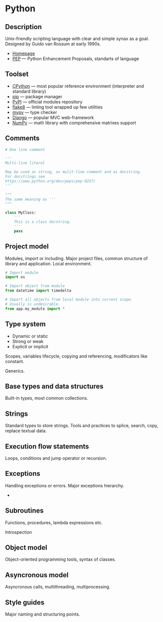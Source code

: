 # Python

## Description

Unix-friendly scripting language with clear and simple synax as a goal. Designed by Guido van Rossum at early 1990s.

* [Homepage](https://www.python.org/)
* [PEP](https://www.python.org/dev/peps/) —  Python Enhancement Proposals, standarts of language

## Toolset

* [CPython](https://www.python.org/) — most popular reference environment \(interpreter and standard library\)
* [pip](https://pip.pypa.io/en/stable/) — package manager
* [PyPI](https://pypi.org/) — official modules repository
* [flake8](https://gitlab.com/pycqa/flake8) — linting tool wrapped up few utilities
* [mypy](http://mypy-lang.org/) — type checker
* [Django](https://www.djangoproject.com/) — popular MVC web-framework
* [NumPy](https://numpy.org/) — math library with comprehensive matrixes support

## Comments

```python
# One line comment

'''
Multi-line literal

May be used as string, as mulit-line comment and as docstring.
For docstrings see
https://www.python.org/dev/peps/pep-0257/
'''

"""
The same meaning as '''
"""

class MyClass:
    '''
    This is a class docstring.
    '''
    pass
```

## Project model

Modules, import or including. Major project files, common structure of library and application. Local environment.

```python
# Import module
import os

# Import object from module
from datetime import timedelta

# Import all objects from local module into current scope.
# Usually is undesirable.
from app.my_module import *
```

## Type system

* Dynamic or static
* Strong or weak
* Explicit or implicit

Scopes, variables lifecycle, copying and referencing, modificators like constant.

Generics.

## Base types and data structures

Built-in types, most common collections.

## Strings

Standard types to store strings. Tools and practices to splice, search, copy, replace textual data.

## Execution flow statements

Loops, conditions and jump operator or recursion.

## Exceptions

Handling exceptions or errors. Major exceptions hierarchy.

* 
## Subroutines

Functions, procedures, lambda expressions etc.

Introspection

## Object model

Object-oriented programming tools, syntax of classes.

## Asyncronous model

Asyncronous calls, multithreading, multiprocessing.

## Style guides

Major naming and structuring points.

